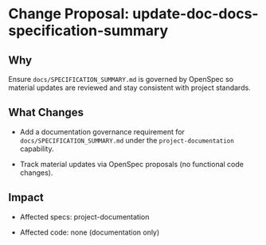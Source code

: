 # Change Proposal: update-doc-docs-specification-summary

## Why

Ensure `docs/SPECIFICATION_SUMMARY.md` is governed by OpenSpec so material updates are reviewed and stay consistent with project standards.

## What Changes

- Add a documentation governance requirement for `docs/SPECIFICATION_SUMMARY.md` under the `project-documentation` capability.

- Track material updates via OpenSpec proposals (no functional code changes).

## Impact

- Affected specs: project-documentation

- Affected code: none (documentation only)

